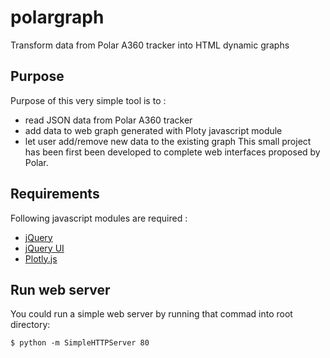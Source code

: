 # polargraph
Transform data from Polar A360 tracker into HTML dynamic graphs

## Purpose 
Purpose of this very simple tool is to :
- read JSON data from Polar A360 tracker 
- add data to web graph generated with Ploty javascript module
- let user add/remove new data to the existing graph
This small project has been first been developed to complete web
interfaces proposed by Polar.

## Requirements
Following javascript modules are required :
- [jQuery](https://jquery.com/)
- [jQuery UI](https://jqueryui.com/)
- [Plotly.js](https://plot.ly/javascript/)

## Run web server
You could run a simple web server by running that commad into root directory:
```
$ python -m SimpleHTTPServer 80
```

